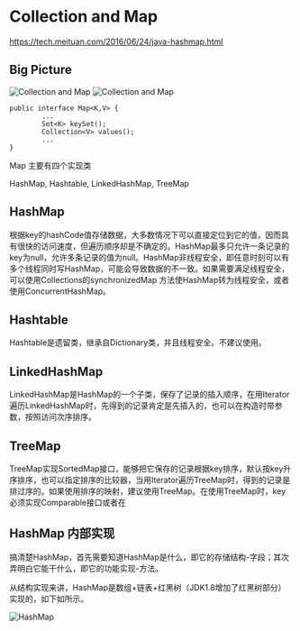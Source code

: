 # Collection and Map
https://tech.meituan.com/2016/06/24/java-hashmap.html
## Big Picture
![Collection and Map](https://www.ictdemy.com/images/1/java/collections/java_collection_api_diagram.svg)
![Collection and Map](https://www.runoob.com/wp-content/uploads/2014/01/2243690-9cd9c896e0d512ed.gif)

    public interface Map<K,V> {
            ...
            Set<K> keySet();
            Collection<V> values();
            ...
    }

Map 主要有四个实现类

HashMap, Hashtable, LinkedHashMap, TreeMap

## HashMap

根据key的hashCode值存储数据，大多数情况下可以直接定位到它的值，因而具有很快的访问速度，但遍历顺序却是不确定的。HashMap最多只允许一条记录的key为null，允许多条记录的值为null。HashMap非线程安全，即任意时刻可以有多个线程同时写HashMap，可能会导致数据的不一致。如果需要满足线程安全，可以使用Collections的synchronizedMap 方法使HashMap转为线程安全，或者使用ConcurrentHashMap。

## Hashtable

Hashtable是遗留类，继承自Dictionary类，并且线程安全。不建议使用。

## LinkedHashMap

LinkedHashMap是HashMap的一个子类，保存了记录的插入顺序，在用Iterator遍历LinkedHashMap时，先得到的记录肯定是先插入的，也可以在构造时带参数，按照访问次序排序。

## TreeMap

TreeMap实现SortedMap接口，能够把它保存的记录根据key排序，默认按key升序排序，也可以指定排序的比较器，当用Iterator遍历TreeMap时，得到的记录是排过序的。如果使用排序的映射，建议使用TreeMap。在使用TreeMap时，key必须实现Comparable接口或者在


## HashMap 内部实现

搞清楚HashMap，首先需要知道HashMap是什么，即它的存储结构-字段；其次弄明白它能干什么，即它的功能实现-方法。

从结构实现来讲，HashMap是数组+链表+红黑树（JDK1.8增加了红黑树部分）实现的，如下如所示。

![HashMap](https://awps-assets.meituan.net/mit-x/blog-images-bundle-2016/e4a19398.png)